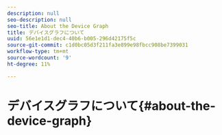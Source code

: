 ```yaml
---
description: null
seo-description: null
seo-title: About the Device Graph
title: デバイスグラフについて
uuid: 56e1e1d1-dec4-40b6-b005-296d42175f5c
source-git-commit: c1d0bc05d3f211fa3e899e98fbcc908be7399031
workflow-type: tm+mt
source-wordcount: '9'
ht-degree: 11%

---
```



# デバイスグラフについて{#about-the-device-graph}

